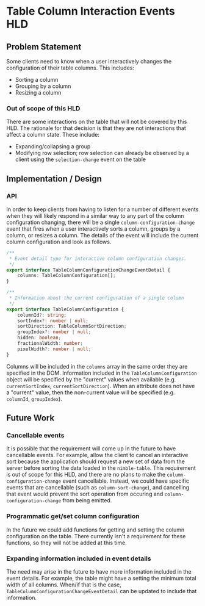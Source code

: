 # Table Column Interaction Events HLD

## Problem Statement

Some clients need to know when a user interactively changes the configuration of their table columns. This includes:

-   Sorting a column
-   Grouping by a column
-   Resizing a column

### Out of scope of this HLD

There are some interactions on the table that will not be covered by this HLD. The rationale for that decision is that they are not interactions that affect a column state. These include:

-   Expanding/collapsing a group
-   Modifying row selection; row selection can already be observed by a client using the `selection-change` event on the table

## Implementation / Design

### API

In order to keep clients from having to listen for a number of different events when they will likely respond in a similar way to any part of the column configuration changing, there will be a single `column-configuration-change` event that fires when a user interactively sorts a column, groups by a column, or resizes a column. The details of the event will include the current column configuration and look as follows.

```ts
/**
 * Event detail type for interactive column configuration changes.
 */
export interface TableColumnConfigurationChangeEventDetail {
    columns: TableColumnConfiguration[];
}

/**
 * Information about the current configuration of a single column
 */
export interface TableColumnConfiguration {
    columnId?: string;
    sortIndex?: number | null;
    sortDirection: TableColumnSortDirection;
    groupIndex?: number | null;
    hidden: boolean;
    fractionalWidth: number;
    pixelWidth?: number | null;
}
```

Columns will be included in the `columns` array in the same order they are specified in the DOM. Information included in the `TableColumnConfiguration` object will be specified by the "current" values when available (e.g. `currentSortIndex`, `currentSortDirection`). When an attribute does not have a "current" value, then the non-current value will be specified (e.g. `columnId`, `groupIndex`).

## Future Work

### Cancellable events

It is possible that the requirement will come up in the future to have cancellable events. For example, allow the client to cancel an interactive sort because the application should request a new set of data from the server before sorting the data loaded in the `nimble-table`. This requirement is out of scope for this HLD, and there are no plans to make the `column-configuration-change` event cancellable. Instead, we could have specific events that are cancellable (such as `column-sort-change`), and cancelling that event would prevent the sort operation from occuring and `column-configuration-change` from being emitted.

### Programmatic get/set column configuration

In the future we could add functions for getting and setting the column configuration on the table. There currently isn't a requirement for these functions, so they will not be added at this time.

### Expanding information included in event details

The need may arise in the future to have more information included in the event details. For example, the table might have a setting the minimum total width of all columns. When/if that is the case, `TableColumnConfigurationChangeEventDetail` can be updated to include that information.
